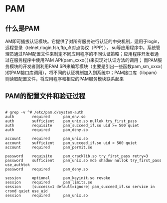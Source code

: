 # PAM
## 什么是PAM
AM即可插拔认证模块。它提供了对所有服务进行认证的中央机制，适用于login，远程登录（telnet,rlogin,fsh,ftp,点对点协议（PPP）），
su等应用程序中。系统管理员通过PAM配置文件来制定不同应用程序的不同认证策略；应用程序开发者通过在服务程序中使用PAM API(pam_xxxx( ))来实现对认证方法的调用；
而PAM服务模块的开发者则利用PAM SPI来编写模块（主要是引出一些函数pam_sm_xxxx( )供PAM接口库调用），将不同的认证机制加入到系统中；PAM接口库（libpam）
则读取配置文件，将应用程序和相应的PAM服务模块联系起来


## PAM的配置文件和验证过程

```

# grep -v ^# /etc/pam.d/system-auth
auth        required      pam_env.so
auth        sufficient    pam_unix.so nullok try_first_pass
auth        requisite     pam_succeed_if.so uid >= 500 quiet
auth        required      pam_deny.so
 
account     required      pam_unix.so
account     sufficient    pam_succeed_if.so uid < 500 quiet
account     required      pam_permit.so
 
password    requisite     pam_cracklib.so try_first_pass retry=3
password    sufficient    pam_unix.so md5 shadow nullok try_first_pass use_authtok
password    required      pam_deny.so
 
session     optional      pam_keyinit.so revoke
session     required      pam_limits.so
session     [success=1 default=ignore] pam_succeed_if.so service in crond quiet use_uid
session     required      pam_unix.so
```

